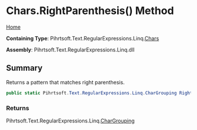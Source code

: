 # Chars\.RightParenthesis\(\) Method

[Home](../../../../../../README.md)

**Containing Type**: Pihrtsoft\.Text\.RegularExpressions\.Linq\.[Chars](../README.md)

**Assembly**: Pihrtsoft\.Text\.RegularExpressions\.Linq\.dll

## Summary

Returns a pattern that matches right parenthesis\.

```csharp
public static Pihrtsoft.Text.RegularExpressions.Linq.CharGrouping RightParenthesis()
```

### Returns

Pihrtsoft\.Text\.RegularExpressions\.Linq\.[CharGrouping](../../CharGrouping/README.md)

